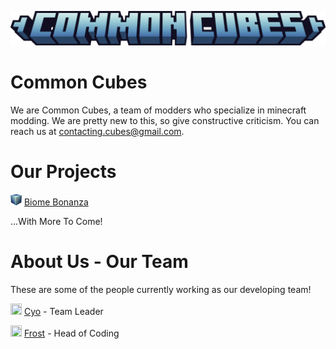 ![](https://github.com/Common-Cubes/.github/blob/main/common_cubes_title.png?raw=true)
# Common Cubes
We are Common Cubes, a team of modders who specialize in minecraft modding. We are pretty new to this, so give constructive criticism.
You can reach us at contacting.cubes@gmail.com. 

# Our Projects
<img src="https://github.com/Common-Cubes/BiomeBonanza/blob/main/src/main/resources/assets/biomebonanza/icon.png?raw=true" alt="" width="18" height="18"> [Biome Bonanza](https://github.com/Common-Cubes/BiomeBonanza/tree/main)

...With More To Come!

# About Us - Our Team
These are some of the people currently working as our developing team!

<img src="https://avatars.githubusercontent.com/u/117950417?v=4" alt="" width="18" height="18"> [Cyo](https://github.com/CyoNearYou) - Team Leader

<img src="https://avatars.githubusercontent.com/u/52893269?v=4" alt="" width="18" height="18"> [Frost](https://github.com/kne6907) - Head of Coding
